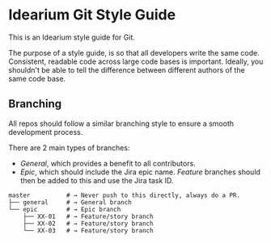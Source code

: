 # Idearium Git Style Guide

This is an Idearium style guide for Git.

The purpose of a style guide, is so that all developers write the same code. Consistent, readable code across large code bases is important. Ideally, you shouldn't be able to tell the difference between different authors of the same code base.

## Branching

All repos should follow a similar branching style to ensure a smooth development process.

There are 2 main types of branches:

- *General*, which provides a benefit to all contributors.
- *Epic*, which should include the Jira epic name. *Feature* branches should then be added to this and use the Jira task ID.

```shell
master          # → Never push to this directly, always do a PR.
├── general     # → General branch
└── epic        # → Epic branch
    ├── XX-01   # → Feature/story branch
    ├── XX-02   # → Feature/story branch
    └── XX-03   # → Feature/story branch
```
